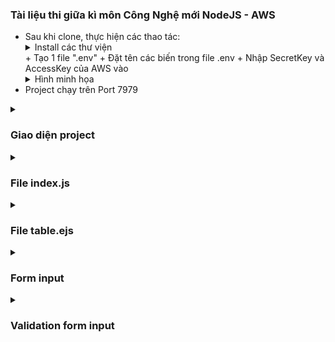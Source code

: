 ### Tài liệu thi giữa kì môn Công Nghệ mới NodeJS - AWS
- Sau khi clone, thực hiện các thao tác:
    <details close>
        <summary>
            Install các thư viện
        </summary>
        <img src="./img/cnm-12.png" />
    </details> 
    + Tạo 1 file ".env"
    + Đặt tên các biến trong file .env
    + Nhập SecretKey và AccessKey của AWS vào
    <details close>
        <summary>
            Hình minh họa
        </summary>
        <img src="./img/env.png" />
    </details> 
- Project chạy trên Port 7979
<details close>
    <summary>
        <h3>Giao diện project</h3>
    </summary>
    <img src="./img/cnm-01.png" />
    <img src="./img/cnm-02.png" />
</details>
<details close>
    <summary>
        <h3>File index.js</h3>
    </summary>
    <img src="./img/cnm-09.png" />
    <img src="./img/cnm-10.png" />
    <img src="./img/cnm-11.png" />
</details>
<details close>
    <summary>
        <h3>File table.ejs</h3>
    </summary>
    <img src="./img/cnm-07.png" />
    <img src="./img/cnm-08.png" />
</details>
<details close>
    <summary>
        <h3>Form input</h3>
    </summary>
    <img src="./img/cnm-06.png" />
</details>
<details close>
    <summary>
        <h3>Validation form input</h3>
    </summary>
    <img src="./img/cnm-03.png" />
    <img src="./img/cnm-04.png" />
    <img src="./img/cnm-05.png" />
</details>
